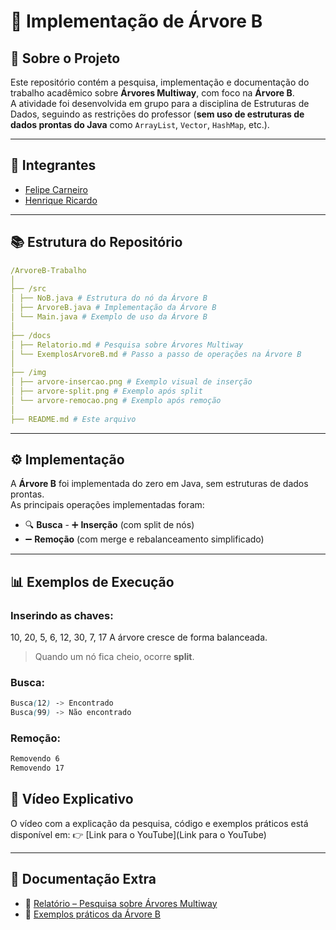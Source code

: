 # 🌳 Implementação de Árvore B

## 📌 Sobre o Projeto

Este repositório contém a pesquisa, implementação e documentação do trabalho acadêmico sobre **Árvores Multiway**, com foco na **Árvore B**.  
A atividade foi desenvolvida em grupo para a disciplina de Estruturas de Dados, seguindo as restrições do professor (**sem uso de estruturas de dados prontas do Java** como `ArrayList`, `Vector`, `HashMap`, etc.).

---

## 👥 Integrantes

- [Felipe Carneiro](https://github.com/FelipeCarneiroRibeiro)
- [Henrique Ricardo](https://github.com/Riquehenri)

---

## 📚 Estrutura do Repositório

```yaml
/ArvoreB-Trabalho
│
├── /src
│ ├── NoB.java # Estrutura do nó da Árvore B
│ ├── ArvoreB.java # Implementação da Árvore B
│ └── Main.java # Exemplo de uso da Árvore B
│
├── /docs
│ ├── Relatorio.md # Pesquisa sobre Árvores Multiway
│ └── ExemplosArvoreB.md # Passo a passo de operações na Árvore B
│
├── /img
│ ├── arvore-insercao.png # Exemplo visual de inserção
│ ├── arvore-split.png # Exemplo após split
│ └── arvore-remocao.png # Exemplo após remoção
│
├── README.md # Este arquivo
```

---

## ⚙️ Implementação

A **Árvore B** foi implementada do zero em Java, sem estruturas de dados prontas.  
As principais operações implementadas foram:

- 🔍 **Busca** - ➕ **Inserção** (com split de nós)
- ➖ **Remoção** (com merge e rebalanceamento simplificado)

---

## 📊 Exemplos de Execução

### Inserindo as chaves:

10, 20, 5, 6, 12, 30, 7, 17
A árvore cresce de forma balanceada.

> Quando um nó fica cheio, ocorre **split**.

### Busca:

```scss
Busca(12) -> Encontrado
Busca(99) -> Não encontrado
```

### Remoção:

```scss
Removendo 6
Removendo 17
```

## 🎥 Vídeo Explicativo

O vídeo com a explicação da pesquisa, código e exemplos práticos está disponível em:
👉 [Link para o YouTube](Link para o YouTube)

---

## 📑 Documentação Extra

- 📄 [Relatório – Pesquisa sobre Árvores Multiway](Relatório.md)
- 📝 [Exemplos práticos da Árvore B](ExemplosArvoreB.md)
